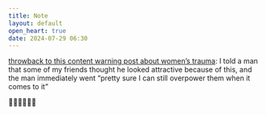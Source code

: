 ```yaml
---
title: Note
layout: default
open_heart: true
date: 2024-07-29 06:30
---
```


[throwback to this content warning post about women’s trauma](https://muan.co/notes/2024-06-10-mm): I told a man that some of my friends thought he looked attractive because of this, and the man immediately went “pretty sure I can still overpower them when it comes to it” 

🚩🚩🚩🚩🚩🚩

